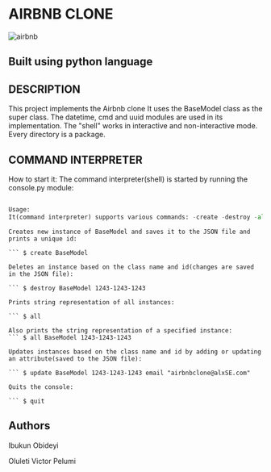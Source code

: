 # AIRBNB CLONE

![airbnb](https://user-images.githubusercontent.com/83606182/183284424-59181430-8fcb-46ed-bf00-8333c1d89c13.png)

## Built using python language

## DESCRIPTION

This project implements the Airbnb clone It uses the BaseModel class as the super class. The datetime, cmd and uuid modules are used in its implementation. The "shell" works in interactive and non-interactive mode. Every directory is a package.

## COMMAND INTERPRETER

How to start it:
The command interpreter(shell) is started by running the console.py module:

``` $./console.py

Usage:
It(command interpreter) supports various commands: -create -destroy -all -update -quit.
```

``` Create:
Creates new instance of BaseModel and saves it to the JSON file and prints a unique id:

``` $ create BaseModel
```

``` Destroy:
Deletes an instance based on the class name and id(changes are saved in the JSON file):

``` $ destroy BaseModel 1243-1243-1243
```

``` All
Prints string representation of all instances:

``` $ all

Also prints the string representation of a specified instance:
``` $ all BaseModel 1243-1243-1243
```

``` Update
Updates instances based on the class name and id by adding or updating an attribute(saved to the JSON file):

``` $ update BaseModel 1243-1243-1243 email "airbnbclone@alxSE.com"
```

``` Quit
Quits the console:

``` $ quit
```

## Authors

Ibukun Obideyi

Oluleti Victor Pelumi
